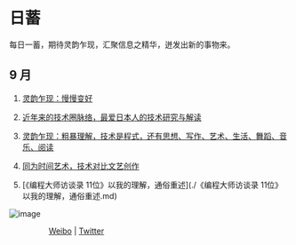 # 日蓄

每日一蓄，期待灵韵乍现，汇聚信息之精华，迸发出新的事物来。
## 9 月

1. [灵韵乍现：慢慢变好](./灵韵乍现：慢慢变好.md)

2. [近年来的技术圈脉络，最爱日本人的技术研究与解读](./近年来的技术圈脉络，最爱日本人的技术研究与解读.md)

3. [灵韵乍现：粗暴理解，技术是程式，还有思想、写作、艺术、生活、舞蹈、音乐、阅读](./粗暴理解，技术是程式，还有思想、写作、艺术.md)

4. [同为时间艺术，技术对比文艺创作](./同为时间艺术，技术对比文艺创作.md)

5. [《编程大师访谈录 11位》以我的理解，通俗重述](./《编程大师访谈录 11位》以我的理解，通俗重述.md)


![image](https://user-images.githubusercontent.com/20921259/133301562-799916d4-fcb0-4d19-989e-eb359e1fd367.png)

&nbsp;&nbsp;&nbsp;&nbsp;&nbsp;&nbsp;&nbsp;&nbsp;&nbsp;&nbsp;&nbsp;&nbsp;&nbsp;&nbsp;&nbsp;&nbsp;&nbsp;&nbsp;[Weibo](https://weibo.com/u/1962659745)  | [Twitter](https://twitter.com/lian_mt) 
